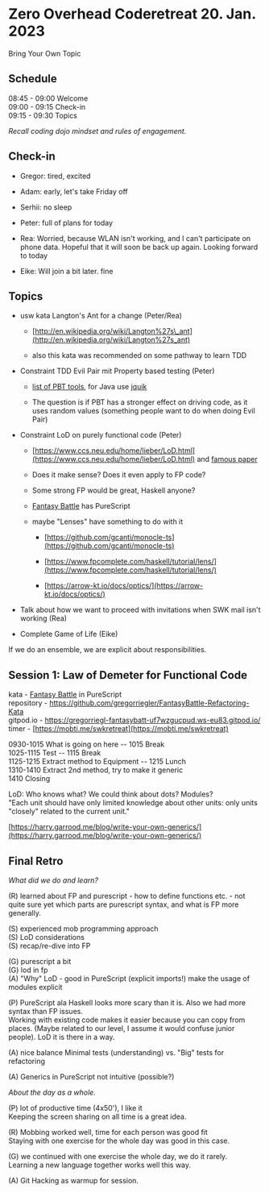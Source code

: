 ﻿# Zero Overhead Coderetreat 20. Jan. 2023  

Bring Your Own Topic  

## Schedule  

08:45 - 09:00 Welcome  
09:00 - 09:15 Check-in  
09:15 - 09:30 Topics  

_Recall coding dojo mindset and rules of engagement._

## Check-in  

*   Gregor: tired, excited  
    
*   Adam: early, let's take Friday off  
    
*   Serhii: no sleep  
    
*   Peter: full of plans for today  
    
*   Rea: Worried, because WLAN isn't working, and I can't participate on phone data. Hopeful that it will soon be back up again. Looking forward to today  
    
*   Eike: Will join a bit later. fine  
    

## Topics  

*   usw kata Langton's Ant for a change (Peter/Rea)  
    *   [http://en.wikipedia.org/wiki/Langton%27s\_ant](http://en.wikipedia.org/wiki/Langton%27s_ant)  
        
    *   also this kata was recommended on some pathway to learn TDD  
        
*   Constraint TDD Evil Pair mit Property based testing (Peter)
    *   [list of PBT tools](https://gist.github.com/npryce/4147916), for Java use [jquik](https://jqwik.net/)  
        
    *   The question is if PBT has a stronger effect on driving code, as it uses random values (something people want to do when doing Evil Pair)  
        
*   Constraint LoD on purely functional code (Peter)  
    *   [https://www.ccs.neu.edu/home/lieber/LoD.html](https://www.ccs.neu.edu/home/lieber/LoD.html) and [famous paper](https://www2.ccs.neu.edu/research/demeter/demeter-method/LawOfDemeter/paper-boy/demeter.pdf)  
        
    *   Does it make sense? Does it even apply to FP code?  
        
    *   Some strong FP would be great, Haskell anyone?  
        
    *   [Fantasy Battle](https://github.com/Neppord/FantasyBattle-Refactoring-Kata) has PureScript  
        
    *   maybe "Lenses" have something to do with it  
        *   [https://github.com/gcanti/monocle-ts](https://github.com/gcanti/monocle-ts)  
            
        *   [https://www.fpcomplete.com/haskell/tutorial/lens/](https://www.fpcomplete.com/haskell/tutorial/lens/)  
            
        *   [https://arrow-kt.io/docs/optics/](https://arrow-kt.io/docs/optics/)  
            
*   Talk about how we want to proceed with invitations when SWK mail isn't working (Rea)  
    
*   Complete Game of Life (Eike)  
    

If we do an ensemble, we are explicit about responsibilities.  

## Session 1: Law of Demeter for Functional Code  

kata - [Fantasy Battle](https://github.com/Neppord/FantasyBattle-Refactoring-Kata) in PureScript  
repository - [https://github.com/gregorriegler/FantasyBattle-Refactoring-Kata  
](https://github.com/gregorriegler/FantasyBattle-Refactoring-Kata)gitpod.io - [https://gregorriegl-fantasybatt-uf7wzgucpud.ws-eu83.gitpod.io/  
](https://gregorriegl-fantasybatt-uf7wzgucpud.ws-eu83.gitpod.io/)timer - [https://mobti.me/swkretreat](https://mobti.me/swkretreat)  

0930-1015 What is going on here -- 1015 Break  
1025-1115 Test -- 1115 Break  
1125-1215 Extract method to Equipment -- 1215 Lunch  
1310-1410 Extract 2nd method, try to make it generic  
1410 Closing  

LoD: Who knows what? We could think about dots? Modules?  
"Each unit should have only limited knowledge about other units: only units "closely" related to the current unit."  

[https://harry.garrood.me/blog/write-your-own-generics/](https://harry.garrood.me/blog/write-your-own-generics/)  

## Final Retro  

_What did we do and learn?_  

(R) learned about FP and purescript - how to define functions etc. - not quite sure yet which parts are purescript syntax, and what is FP more generally.  

(S) experienced mob programming approach  
(S) LoD considerations  
(S) recap/re-dive into FP  

(G) purescript a bit  
(G) lod in fp  
(A) "Why" LoD - good in PureScript (explicit imports!) make the usage of modules explicit  

(P) PureScript ala Haskell looks more scary than it is. Also we had more syntax than FP issues.  
Working with existing code makes it easier because you can copy from places. (Maybe related to our level, I assume it would confuse junior people). LoD it is there in a way.  

(A) nice balance Minimal tests (understanding) vs. "Big" tests for refactoring  

(A) Generics in PureScript not intuitive (possible?)  

_About the day as a whole._  

(P) lot of productive time (4x50'), I like it  
Keeping the screen sharing on all time is a great idea.  

(R) Mobbing worked well, time for each person was good fit  
Staying with one exercise for the whole day was good in this case.  

(G) we continued with one exercise the whole day, we do it rarely.  
Learning a new language together works well this way.  

(A) Git Hacking as warmup for session.